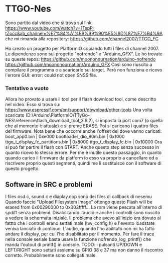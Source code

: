 # TTGO-Nes
Sono partito dal video che si trova sul link:
https://www.youtube.com/watch?v=1TspP-tZocc&ab_channel=%E7%84%A1%E9%99%90%E5%8D%87%E7%B4%9A
che mi rimanda alla repository:
https://github.com/channel2007/TTGO_FC

Ho creato un progetto per PlatformIO copiando tutti i files di channel 2007.
Le dipendenze sono sul progetto "nofrendo" e "Arduino_GFX". Le ho trovate su queste repos:
https://github.com/moononournation/arduino-nofrendo
https://github.com/moononournation/Arduino_GFX
Così sono riuscito a compilare il programma e a scaricarlo sul target. Però non funziona 
e ricevo l'errore GUI: error: could not open SNSS file.   

### Tentativo a vuoto
Allora ho provato a usare il tool per il flash download tool, come descritto nel video. Esso si trova su:
https://www.espressif.com/en/support/download/other-tools
Una volta scaricato (D:\Arduino\PlatformIO\TTyGo-NES\reference\flash_download_tool_3.9.2), 
si imposta la port com7 (o quella che al momento è attuale) e si preme ERASE.
Poi si caricano i quattro files del firmware. Nota bene che occorre anche l'offset del dove vanno caricati:
boot_app0.bin                    | 0xe000
bootloader_dio_80m.bin           | 0x1000
ttgo_t_display_fc_partitions.bin | 0x8000
ttgo_t_display_fc.bin            | 0x10000
Ora si può far partire il flash con START.
Anche questo step senza successo in quanto ricevo lo stesso errore. Per me è inutile questo passaggio,
in quanto quando carico il firmware da platform io esso va proprio a cancellare ed a riscrivere
proprio questi segmenti, quindi me li sostituisce con il software di questo progetto.

## Software in SRC e problemi
I files  osd.c, sound.c e diaplay.cpp sono dei files di callback di nesemu 
Quando faccio "Upload Filesystem Image" ottengo questo
Flash will be erased from 0x00290000 to 0x003fffff...
La rom viene pescata all'interno di spdiff senza problemi. 
Disabilitando l'audio e anche i controlli sono riuscito a vedere la schermata iniziale.
Il problema che avevo all'inizio era dovuto al fattto che i controlli erano settati male (hw_config.h)
e l'evento loadstate veniva lanciato di continuo.
L'audio, quando l'ho abilitato non mi ha fatto andare il display, per cui l'ho disabilitato per il momento.
Per fare il trace nella console seriale basta usare la funzione nofrendo_log_printf() che manda 
l'outout di printf() in console.
TODO: i pulsanti UP/DOWN e LEFT/RIGHT sono settati assieme su GPIO 38 e 37 ma non danno il riscontro corretto.
Probabilmente sono collegati male.


